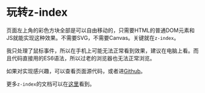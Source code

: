 # 玩转z-index



页面左上角的彩色方块全部是可以自由移动的，只需要HTML的普通DOM元素和JS就能实现这种效果。不需要SVG，不需要Canvas。关键就在`z-index`。

我只处理了鼠标事件，所以在手机上可能无法正常看到效果，建议在电脑上看。而且代码直接用的ES6语法，所以过老的浏览器也无法正常浏览。

如果对实现感兴趣，可以查看页面源代码，或者进[Github][ZIndexGame]。

更多`z-index`的文档可以在[这里][mdn]看到。


[mdn]: https://developer.mozilla.org/en-US/docs/Web/CSS/z-index
[ZIndexGame]: https://github.com/madmuggle/ZIndexGame



<script type="text/javascript">
// global variables
var colors = [
  'blue', 'green', 'red', 'orange', 'yellow', 'violet', 'purple', 'cyan'
]

var boxes = []
var activebox
var offx, offy

// reorder is just 'resetting z-index' of objects, 'z-index' big -> top
function lineupDivs(divlist, activeDiv) {
  var tmp = divlist.filter(x => x !== activeDiv)
              .sort((x, y) => x.style['z-index'] > y.style['z-index'])
  for (var i = 0, l = tmp.length; i < l; i++)
    tmp[i].style['z-index'] = i
  activeDiv.style['z-index'] = tmp.length
}

// transform e.g. '30px' -> 30
function nopx(x) {
  var val = parseInt(String.prototype.slice.call(x, 0, x.length - 2))
  if (val !== NaN)
    return val
  else
    throw(Error(x + ' is NOT pixel string'))
}

function createBox(id, left, top) {
  var box = document.createElement('div')
  box.setAttribute('id', 'box' + id)
  box.style.position = 'fixed'
  box.style.width = '200px'
  box.style.height = '30px'
  box.style.left = left
  box.style.top = top
  box.style.backgroundColor = colors[id % colors.length]
  box.style['z-index'] = id

  box.addEventListener('mousedown', () => {
    activebox = box
    activebox.moving = true
  })
  return box
}

// initialize boxes
([ 1, 2, 3, 4, 5, 6, 7, 8 ]).forEach(i => {
  var box = createBox(i, i * 10 + 'px', i * 10 + 'px')
  document.body.appendChild(box)
  boxes.push(box)
})

window.addEventListener('mousedown', e => {
  offx = nopx(activebox.style.left) - e.pageX
  offy = nopx(activebox.style.top) - e.pageY
  lineupDivs(boxes, activebox)
})

window.addEventListener('mousemove', e => {
  if (activebox.moving) {
    activebox.style.left = e.pageX + offx + 'px'
    activebox.style.top = e.pageY+ offy + 'px'
  }
})

window.addEventListener('mouseup', e => activebox.moving = false)

activebox = boxes[0]
</script>

